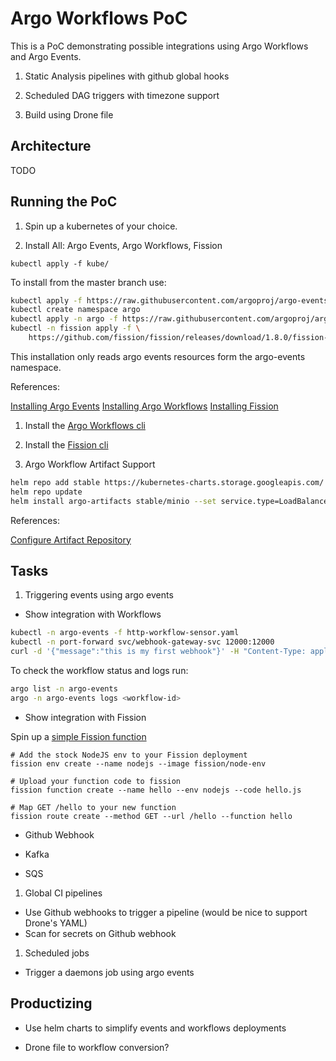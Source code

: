 # Argo Workflows PoC

This is a PoC demonstrating possible integrations using Argo Workflows and Argo Events.

1. Static Analysis pipelines with github global hooks

1. Scheduled DAG triggers with timezone support

1. Build using Drone file

## Architecture

TODO

## Running the PoC

1. Spin up a kubernetes of your choice.

1. Install All: Argo Events, Argo Workflows, Fission

```
kubectl apply -f kube/
```


To install from the master branch use:
```bash
kubectl apply -f https://raw.githubusercontent.com/argoproj/argo-events/master/hack/k8s/manifests/installation.yaml
kubectl create namespace argo
kubectl apply -n argo -f https://raw.githubusercontent.com/argoproj/argo/stable/manifests/install.yaml
kubectl -n fission apply -f \
    https://github.com/fission/fission/releases/download/1.8.0/fission-all-1.8.0-minikube.yaml
```

This installation only reads argo events resources form the argo-events namespace.

References:

[Installing Argo Events](https://argoproj.github.io/argo-events/quick_start/)
[Installing Argo Workflows](https://github.com/argoproj/argo/blob/master/docs/getting-started.md)
[Installing Fission](https://docs.fission.io/docs/installation/#without-helm)

1. Install the [Argo Workflows cli](https://github.com/argoproj/argo/blob/master/docs/getting-started.md#1-download-the-argo-cli)

1. Install the [Fission cli](https://docs.fission.io/docs/installation/#install-fission-cli)

1. Argo Workflow Artifact Support

```bash
helm repo add stable https://kubernetes-charts.storage.googleapis.com/
helm repo update
helm install argo-artifacts stable/minio --set service.type=LoadBalancer --set fullnameOverride=argo-artifacts
```

References:

[Configure Artifact Repository](https://github.com/argoproj/argo/blob/master/docs/configure-artifact-repository.md)

## Tasks

1. Triggering events using argo events

  * Show integration with Workflows

```bash
kubectl -n argo-events -f http-workflow-sensor.yaml
kubectl -n port-forward svc/webhook-gateway-svc 12000:12000
curl -d '{"message":"this is my first webhook"}' -H "Content-Type: application/json" -X POST http://localhost:12000/example
```

To check the workflow status and logs run:

```bash
argo list -n argo-events
argo -n argo-events logs <workflow-id>
```

  * Show integration with Fission

Spin up a [simple Fission function](https://docs.fission.io/docs/#usage)

```
# Add the stock NodeJS env to your Fission deployment
fission env create --name nodejs --image fission/node-env

# Upload your function code to fission
fission function create --name hello --env nodejs --code hello.js

# Map GET /hello to your new function
fission route create --method GET --url /hello --function hello
```

  * Github Webhook

  * Kafka

  * SQS


1. Global CI pipelines

  * Use Github webhooks to trigger a pipeline (would be nice to support Drone's YAML)
  * Scan for secrets on Github webhook

1. Scheduled jobs

  * Trigger a daemons job using argo events


## Productizing

* Use helm charts to simplify events and workflows deployments

* Drone file to workflow conversion?
